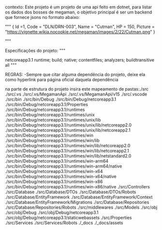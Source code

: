 contexto:
Este projeto é um projeto de uma api feito em dotnet, para listar os dados dos bosses de megaman, o objetivo principal é ser um backend que fornece jsons no formato abaixo:

"""
{ 
                        Id =1,
                        Code = "DLN/DRN-003",
                        Name = "Cutman",
                        HP = 150,
                        Picture = "https://vignette.wikia.nocookie.net/megaman/images/2/22/Cutman.png"
                }

"""

Especificações do projeto:
"""
<Project Sdk="Microsoft.NET.Sdk.Web">

  <PropertyGroup>
    <TargetFramework>netcoreapp3.1</TargetFramework>
  </PropertyGroup>

  <ItemGroup>
    <PackageReference Include="Microsoft.EntityFrameworkCore" Version="3.1.8" />
    <PackageReference Include="Microsoft.EntityFrameworkCore.Design" Version="3.1.8">
      <IncludeAssets>runtime; build; native; contentfiles; analyzers; buildtransitive</IncludeAssets>
      <PrivateAssets>all</PrivateAssets>
    </PackageReference>
    <PackageReference Include="Microsoft.EntityFrameworkCore.SqlServer" Version="3.1.8" />
    <PackageReference Include="Newtonsoft.Json" Version="12.0.2" />
  </ItemGroup>

</Project>
"""

REGRAS:
-Sempre que citar alguma dependência do projeto, deixe ela como hyperlink para página oficial daquela dependência 




na parte de estrutura do projeto insira este mapeamento de pastas:./src
./src/.vs
./src/.vs/MegamanApi
./src/.vs/MegamanApi/v15
./src/.vscode
./src/bin
./src/bin/Debug
./src/bin/Debug/netcoreapp3.1
./src/bin/Debug/netcoreapp3.1/Properties
./src/bin/Debug/netcoreapp3.1/runtimes
./src/bin/Debug/netcoreapp3.1/runtimes/unix
./src/bin/Debug/netcoreapp3.1/runtimes/unix/lib
./src/bin/Debug/netcoreapp3.1/runtimes/unix/lib/netcoreapp2.0
./src/bin/Debug/netcoreapp3.1/runtimes/unix/lib/netcoreapp2.1
./src/bin/Debug/netcoreapp3.1/runtimes/win
./src/bin/Debug/netcoreapp3.1/runtimes/win/lib
./src/bin/Debug/netcoreapp3.1/runtimes/win/lib/netcoreapp2.0
./src/bin/Debug/netcoreapp3.1/runtimes/win/lib/netcoreapp2.1
./src/bin/Debug/netcoreapp3.1/runtimes/win/lib/netstandard2.0
./src/bin/Debug/netcoreapp3.1/runtimes/win-arm64
./src/bin/Debug/netcoreapp3.1/runtimes/win-arm64/native
./src/bin/Debug/netcoreapp3.1/runtimes/win-x64
./src/bin/Debug/netcoreapp3.1/runtimes/win-x64/native
./src/bin/Debug/netcoreapp3.1/runtimes/win-x86
./src/bin/Debug/netcoreapp3.1/runtimes/win-x86/native
./src/Controllers
./src/Database
./src/Database/DTOs
./src/Database/DTOs/Robots
./src/Database/EntityFramework
./src/Database/EntityFramework/Context
./src/Database/EntityFramework/Migrations
./src/Database/Repositories
./src/Database/Repositories/Robots
./src/middlewares
./src/Models
./src/obj
./src/obj/Debug
./src/obj/Debug/netcoreapp3.1
./src/obj/Debug/netcoreapp3.1/staticwebassets
./src/Properties
./src/Services
./src/Services/Robots
./_docs
./_docs/assets